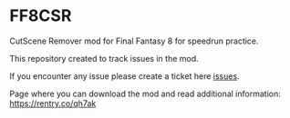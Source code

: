 # FF8CSR
CutScene Remover mod for Final Fantasy 8 for speedrun practice.

This repository created to track issues in the mod.

If you encounter any issue please create a ticket here [issues](https://github.com/Dzoiver/FF8CSR/issues).

Page where you can download the mod and read additional information: https://rentry.co/qh7ak
